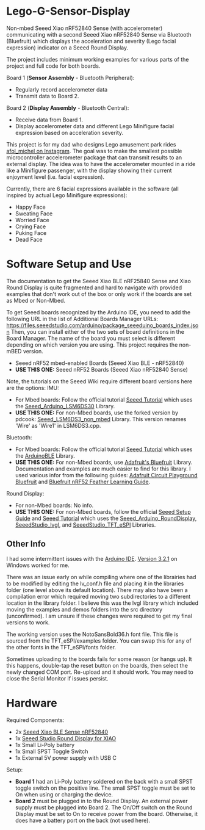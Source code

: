 # Lego-G-Sensor-Display
Non-mbed Seeed Xiao nRF52840 Sense (with accelerometer) communicating with a second Seeed Xiao nRF52840 Sense via Bluetooth (Bluefruit) which displays the acceleration and severity (Lego facial expression) indicator on a Seeed Round Display. 

The project includes minimum working examples for various parts of the project and full code for both boards.

Board 1 (**Sensor Assembly** - Bluetooth Peripheral):
- Regularly record accelerometer data
- Transmit data to Board 2.

Board 2 (**Display Assembly** - Bluetooth Central):
- Receive data from Board 1.
- Display accelerometer data and different Lego Minifigure facial expression based on acceleration severity.

This project is for my dad who designs Lego amusement park rides [afol_michel on Instagram](https://www.instagram.com/afol_michel/). The goal was to make the smallest possible microcontroller accelerometer package that can transmit results to an external display. The idea was to have the accelerometer mounted in a ride like a Minifigure passenger, with the display showing their current enjoyment level (i.e. facial expression).

Currently, there are 6 facial expressions available in the software (all inspired by actual Lego Minifigure expressions):
- Happy Face
- Sweating Face
- Worried Face
- Crying Face
- Puking Face
- Dead Face


# Software Setup and Use
The documentation to get the Seeed Xiao BLE nRF25840 Sense and Xiao Round Display is quite fragmented and hard to navigate with provided examples that don't work out of the box or only work if the boards are set as Mbed or Non-Mbed. 

To get Seeed boards recognized by the Arduino IDE, you need to add the following URL in the list of Additional Boards Manager URLs: https://files.seeedstudio.com/arduino/package_seeeduino_boards_index.json
Then, you can install either of the two sets of board definitions in the Board Manager. The name of the board you must select is different depending on which version you are using. This project requires the non-mBED version.
- Seeed nRF52 mbed-enabled Boards (Seeed Xiao BLE - nRF52840)
- **USE THIS ONE:** Seeed nRF52 Boards (Seeed Xiao nRF52840 Sense)

Note, the tutorials on the Seeed Wiki require different board versions here are the options:
IMU:
- For Mbed boards: Follow the official tutorial [Seeed Tutorial](https://wiki.seeedstudio.com/XIAO-BLE-Sense-IMU-Usage/) which uses the [Seeed_Arduino_LSM6DS30](https://github.com/Seeed-Studio/Seeed_Arduino_LSM6DS3) Library.
- **USE THIS ONE:** For non-Mbed boards, use the forked version by pdcook: [Seeed_LSM6DS3_non_mbed](https://github.com/pdcook/Seeed_LSM6DS3_non_mbed) Library. This version renames 'Wire' as 'Wire1' in LSM6DS3.cpp.
  
Bluetooth:
- For Mbed boards: Follow the official tutorial [Seeed Tutorial](https://wiki.seeedstudio.com/XIAO-BLE-Sense-Bluetooth_Usage/) which uses the [ArduinoBLE]([https://github.com/Seeed-Studio/Seeed_Arduino_LSM6DS3](https://github.com/arduino-libraries/ArduinoBLE)) Library.
- **USE THIS ONE:** For non-Mbed boards, use [Adafruit's Bluefruit](https://github.com/adafruit/Adafruit_nRF52_Arduino/tree/master/libraries/Bluefruit52Lib) Library. Documentation and examples are much easier to find for this library. I used various infor from the following guides: [Adafruit Circuit Playground Bluefruit](https://cdn-learn.adafruit.com/downloads/pdf/adafruit-circuit-playground-bluefruit.pdf) and [Bluefruit nRF52 Feather Learning Guide](https://learn.adafruit.com/bluefruit-nrf52-feather-learning-guide/blecharacteristic).

Round Display:
- For non-Mbed boards: No info.
- **USE THIS ONE:** For non-Mbed boards, follow the official [Seeed Setup Guide](https://wiki.seeedstudio.com/get_start_round_display/) and [Seeed Tutorial](https://wiki.seeedstudio.com/seeedstudio_round_display_usage/) which uses the [Seeed_Arduino_RoundDisplay](https://github.com/Seeed-Studio/Seeed_Arduino_RoundDisplay), [SeeedStudio_lvgl](https://github.com/Seeed-Projects/SeeedStudio_lvgl), and [SeeedStudio_TFT_eSPI](https://github.com/Seeed-Projects/SeeedStudio_TFT_eSPI) Libraries.


## Other Info
I had some intermittent issues with the [Arduino IDE](https://www.arduino.cc/en/software). [Version 3.2.1](https://github.com/arduino/arduino-ide/releases) on Windows worked for me. 

There was an issue early on while compiling where one of the librairies had to be modified by editing the lv_conf.h file and placing it in the libraries folder (one level above its default location). There may also have been a compilation error which required moving two subdirectories to a different location in the library folder. I believe this was the lvgl library which included moving the examples and demos folders into the src directory (unconfirmed). I am unsure if these changes were required to get my final versions to work. 

The working version uses the NotoSansBold36.h font file. This file is sourced from the TFT_eSPI/examples folder. You can swap this for any of the other fonts in the TFT_eSPI/fonts folder.

Sometimes uploading to the boards fails for some reason (or hangs up). It this happens, double-tap the reset button on the boards, then select the newly changed COM port. Re-upload and it should work. You may need to close the Serial Monitor if issues persist.

# Hardware
Required Components:
- 2x [Seeed Xiao BLE Sense nRF52840](https://www.seeedstudio.com/Seeed-XIAO-BLE-Sense-nRF52840-p-5253.html)
- 1x [Seeed Studio Round Display for XIAO](https://www.seeedstudio.com/Seeed-Studio-Round-Display-for-XIAO-p-5638.html)
- 1x Small Li-Poly battery
- 1x Small SPST Toggle Switch
- 1x External 5V power supply with USB C

Setup:
- **Board 1** had an Li-Poly battery soldered on the back with a small SPST toggle switch on the positive line. The small SPST toggle must be set to On when using or charging the device.
- **Board 2** must be plugged in to the Round Display. An external power supply must be plugged into Board 2. The On/Off switch on the Round Display must be set to On to receive power from the board. Otherwise, it does have a battery port on the back (not used here).

